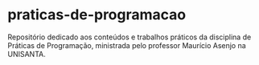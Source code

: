 # praticas-de-programacao
Repositório dedicado aos conteúdos e trabalhos práticos da disciplina de Práticas de Programação, ministrada pelo professor Maurício Asenjo na UNISANTA.
